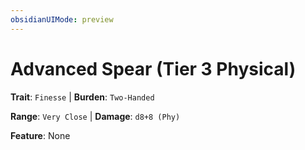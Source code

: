```yaml
---
obsidianUIMode: preview
---
```

# Advanced Spear (Tier 3 Physical)

**Trait**: `Finesse` | **Burden**: `Two-Handed`

**Range**: `Very Close` | **Damage**: `d8+8 (Phy)`

**Feature**: None
